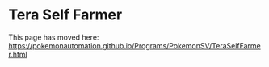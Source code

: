 # Tera Self Farmer

This page has moved here: https://pokemonautomation.github.io/Programs/PokemonSV/TeraSelfFarmer.html

